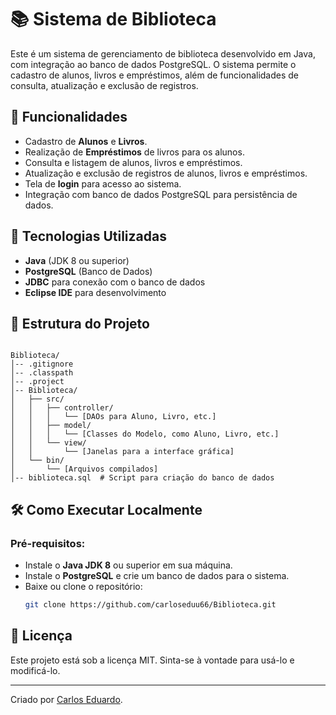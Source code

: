 # 📚 Sistema de Biblioteca

Este é um sistema de gerenciamento de biblioteca desenvolvido em Java, com integração ao banco de dados PostgreSQL. O sistema permite o cadastro de alunos, livros e empréstimos, além de funcionalidades de consulta, atualização e exclusão de registros.

## 📌 Funcionalidades
- Cadastro de **Alunos** e **Livros**.
- Realização de **Empréstimos** de livros para os alunos.
- Consulta e listagem de alunos, livros e empréstimos.
- Atualização e exclusão de registros de alunos, livros e empréstimos.
- Tela de **login** para acesso ao sistema.
- Integração com banco de dados PostgreSQL para persistência de dados.

## 🚀 Tecnologias Utilizadas
- **Java** (JDK 8 ou superior)
- **PostgreSQL** (Banco de Dados)
- **JDBC** para conexão com o banco de dados
- **Eclipse IDE** para desenvolvimento

## 📂 Estrutura do Projeto
```

Biblioteca/
│-- .gitignore
│-- .classpath
│-- .project
│-- Biblioteca/
│   ├── src/
│   │   ├── controller/
│   │   │   └── [DAOs para Aluno, Livro, etc.]
│   │   ├── model/
│   │   │   └── [Classes do Modelo, como Aluno, Livro, etc.]
│   │   └── view/
│   │       └── [Janelas para a interface gráfica]
│   └── bin/
│       └── [Arquivos compilados]
│-- biblioteca.sql  # Script para criação do banco de dados
```

## 🛠 Como Executar Localmente

### Pré-requisitos:
- Instale o **Java JDK 8** ou superior em sua máquina.
- Instale o **PostgreSQL** e crie um banco de dados para o sistema.
- Baixe ou clone o repositório:
  ```sh
  git clone https://github.com/carloseduu66/Biblioteca.git

## 📝 Licença
Este projeto está sob a licença MIT. Sinta-se à vontade para usá-lo e modificá-lo.

---
Criado por [Carlos Eduardo](https://github.com/carloseduu66).
